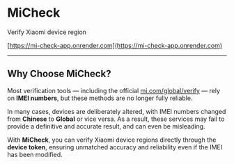 # MiCheck
Verify Xiaomi device region

[https://mi-check-app.onrender.com](https://mi-check-app.onrender.com)

---

## Why Choose MiCheck?
Most verification tools — including the official [mi.com/global/verify](https://mi.com/global/verify) — rely on **IMEI numbers**, but these methods are no longer fully reliable.  

In many cases, devices are deliberately altered, with IMEI numbers changed from **Chinese** to **Global** or vice versa. As a result, these services may fail to provide a definitive and accurate result, and can even be misleading.  

With **MiCheck**, you can verify Xiaomi device regions directly through the **device token**, ensuring unmatched accuracy and reliability even if the IMEI has been modified.